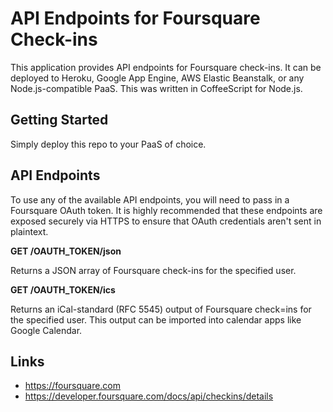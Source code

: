 # API Endpoints for Foursquare Check-ins
This application provides API endpoints for Foursquare check-ins.  It can be deployed to Heroku, Google App Engine, AWS Elastic Beanstalk, or any Node.js-compatible PaaS.  This was written in CoffeeScript for Node.js.

## Getting Started
Simply deploy this repo to your PaaS of choice.

## API Endpoints
To use any of the available API endpoints, you will need to pass in a Foursquare OAuth token.  It is highly recommended that these endpoints are exposed securely via HTTPS to ensure that OAuth credentials aren't sent in plaintext.

**GET /OAUTH_TOKEN/json**

Returns a JSON array of Foursquare check-ins for the specified user.

**GET /OAUTH_TOKEN/ics**

Returns an iCal-standard (RFC 5545) output of Foursquare check=ins for the specified user.  This output can be imported into calendar apps like Google Calendar.

## Links
- https://foursquare.com
- https://developer.foursquare.com/docs/api/checkins/details
